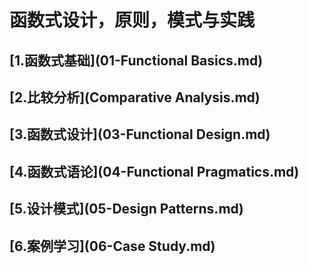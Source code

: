 # 函数式设计，原则，模式与实践

## [1.函数式基础](01-Functional Basics.md)

## [2.比较分析](Comparative Analysis.md)

## [3.函数式设计](03-Functional Design.md)

## [4.函数式语论](04-Functional Pragmatics.md)

## [5.设计模式](05-Design Patterns.md)

## [6.案例学习](06-Case Study.md)
